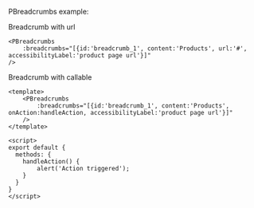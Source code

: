 PBreadcrumbs example:

Breadcrumb with url
```vue
<PBreadcrumbs 
    :breadcrumbs="[{id:'breadcrumb_1', content:'Products', url:'#', accessibilityLabel:'product page url'}]"
/>
```

Breadcrumb with callable
```vue
<template>
    <PBreadcrumbs 
        :breadcrumbs="[{id:'breadcrumb_1', content:'Products', onAction:handleAction, accessibilityLabel:'product page url'}]"
    />
</template>

<script>
export default {
  methods: {
    handleAction() {
        alert('Action triggered');
    }
  }
}
</script>
```
